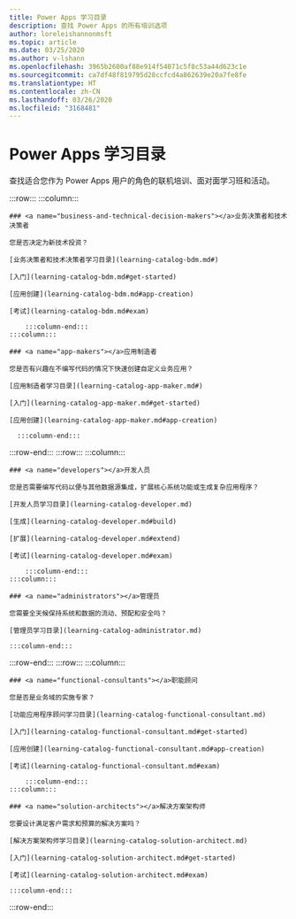 ```yaml
---
title: Power Apps 学习目录
description: 查找 Power Apps 的所有培训选项
author: loreleishannonmsft
ms.topic: article
ms.date: 03/25/2020
ms.author: v-lshann
ms.openlocfilehash: 3965b2600af88e914f54071c5f8c53a44d623c1e
ms.sourcegitcommit: ca7df48f819795d28ccfcd4a862639e20a7fe8fe
ms.translationtype: HT
ms.contentlocale: zh-CN
ms.lasthandoff: 03/26/2020
ms.locfileid: "3168481"
---
```

# <a name="learning-catalog-for-power-apps"></a>Power Apps 学习目录

查找适合您作为 Power Apps 用户的角色的联机培训、面对面学习班和活动。

<!-- ![Universal Windows Platform (UWP)](images/platform-uwp.png)  -->  

:::row:::
    :::column:::
<!-- ![Universal Windows Platform (UWP)](images/platform-uwp.png)  -->  

    ### <a name="business-and-technical-decision-makers"></a>业务决策者和技术决策者

    您是否决定为新技术投资？ 

    [业务决策者和技术决策者学习目录](learning-catalog-bdm.md#)

    [入门](learning-catalog-bdm.md#get-started)

    [应用创建](learning-catalog-bdm.md#app-creation)

    [考试](learning-catalog-bdm.md#exam)

        :::column-end:::
    :::column:::

    ### <a name="app-makers"></a>应用制造者

    您是否有兴趣在不编写代码的情况下快速创建自定义业务应用？ 

    [应用制造者学习目录](learning-catalog-app-maker.md#)

    [入门](learning-catalog-app-maker.md#get-started)

    [应用创建](learning-catalog-app-maker.md#app-creation)

      :::column-end:::
:::row-end:::
:::row:::
    :::column:::

    ### <a name="developers"></a>开发人员

    您是否需要编写代码以便与其他数据源集成，扩展核心系统功能或生成复杂应用程序？

    [开发人员学习目录](learning-catalog-developer.md)

    [生成](learning-catalog-developer.md#build)

    [扩展](learning-catalog-developer.md#extend)

    [考试](learning-catalog-developer.md#exam)

        :::column-end:::
    :::column:::

    ### <a name="administrators"></a>管理员

    您需要全天候保持系统和数据的流动、预配和安全吗？

    [管理员学习目录](learning-catalog-administrator.md)

    :::column-end:::
:::row-end:::
:::row:::
    :::column:::

    ### <a name="functional-consultants"></a>职能顾问

    您是否是业务域的实施专家？ 

    [功能应用程序顾问学习目录](learning-catalog-functional-consultant.md)

    [入门](learning-catalog-functional-consultant.md#get-started)

    [应用创建](learning-catalog-functional-consultant.md#app-creation)

    [考试](learning-catalog-functional-consultant.md#exam)

        :::column-end:::
    :::column:::

    ### <a name="solution-architects"></a>解决方案架构师

    您要设计满足客户需求和预算的解决方案吗？

    [解决方案架构师学习目录](learning-catalog-solution-architect.md)

    [入门](learning-catalog-solution-architect.md#get-started)

    [考试](learning-catalog-solution-architect.md#exam)

    :::column-end:::
:::row-end:::

